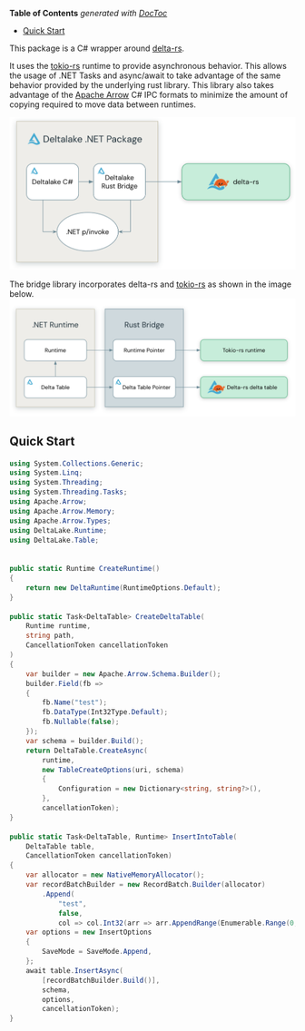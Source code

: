 <!-- START doctoc generated TOC please keep comment here to allow auto update -->
<!-- DON'T EDIT THIS SECTION, INSTEAD RE-RUN doctoc TO UPDATE -->
**Table of Contents**  *generated with [DocToc](https://github.com/thlorenz/doctoc)*

- [Quick Start](#quick-start)

<!-- END doctoc generated TOC please keep comment here to allow auto update -->

This package is a C# wrapper around [delta-rs](https://github.com/delta-io/delta-rs/tree/rust-v0.17.0).

It uses the [tokio-rs](https://tokio.rs/) runtime to provide asynchronous behavior. This allows the usage of .NET Tasks and async/await to take advantage of the same behavior provided by the underlying rust library.
This library also takes advantage of the [Apache Arrow](https://github.com/apache/arrow/blob/main/csharp/README.md) C# IPC formats to minimize the amount of copying required to move data between runtimes.

![alt text](/media/images/delta-dot-net-pkg.png "Using a Rust bridge library with .NET p/invoke")

The bridge library incorporates delta-rs and [tokio-rs](https://tokio.rs/) as shown in the image below.
![alt text](/media/images/bridge-library.png "Rust bridge library with tokio")

## Quick Start

```csharp
using System.Collections.Generic;
using System.Linq;
using System.Threading;
using System.Threading.Tasks;
using Apache.Arrow;
using Apache.Arrow.Memory;
using Apache.Arrow.Types;
using DeltaLake.Runtime;
using DeltaLake.Table;


public static Runtime CreateRuntime()
{
    return new DeltaRuntime(RuntimeOptions.Default);
}

public static Task<DeltaTable> CreateDeltaTable(
    Runtime runtime,
    string path,
    CancellationToken cancellationToken
)
{
    var builder = new Apache.Arrow.Schema.Builder();
    builder.Field(fb =>
    {
        fb.Name("test");
        fb.DataType(Int32Type.Default);
        fb.Nullable(false);
    });
    var schema = builder.Build();
    return DeltaTable.CreateAsync(
        runtime,
        new TableCreateOptions(uri, schema)
        {
            Configuration = new Dictionary<string, string?>(),
        },
        cancellationToken);
}

public static Task<DeltaTable, Runtime> InsertIntoTable(
    DeltaTable table,
    CancellationToken cancellationToken)
{
    var allocator = new NativeMemoryAllocator();
    var recordBatchBuilder = new RecordBatch.Builder(allocator)
        .Append(
            "test",
            false,
            col => col.Int32(arr => arr.AppendRange(Enumerable.Range(0, length))));
    var options = new InsertOptions
    {
        SaveMode = SaveMode.Append,
    };
    await table.InsertAsync(
        [recordBatchBuilder.Build()],
        schema,
        options,
        cancellationToken);
}
```
